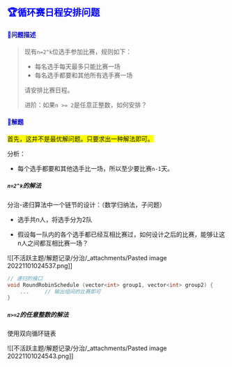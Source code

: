 ## <span style="color:blue;">🏆循环赛日程安排问题</span>

#### <span style="color:#0202c0;">📓问题描述</span>

> 现有`n=2^k`位选手参加比赛，规则如下：
>
> - 每名选手每天最多只能比赛一场
> - 每名选手都要和其他所有选手赛一场
>
> 请安排比赛日程。
>
> 进阶：如果`n >= 2`是任意正整数，如何安排？



#### <span style="color:#0202c0;">🙆解题</span>

<span style="background:yellow;">首先，这并不是最优解问题。只要求出一种解法即可。</span>

分析：

- 每个选手都要和其他选手比一场，所以至少要比赛`n-1`天。

##### `n=2^k`的解法

分治-递归算法中一个链节的设计：（数学归纳法，子问题）

- 选手共n人，将选手分为2队

- 假设每一队内的各个选手都已经互相比赛过，如何设计之后的比赛，能够让这n人之间都互相比赛一场？

![[不活跃主题/解题记录/分治/_attachments/Pasted image 20221101024537.png]]

```cpp
// 递归的接口
void RoundRobinSchedule (vector<int> group1, vector<int> group2) {
	...		// 输出组间的比赛即可
}
```



##### `n>=2`的任意整数的解法

使用双向循环链表

![[不活跃主题/解题记录/分治/_attachments/Pasted image 20221101024543.png]]
